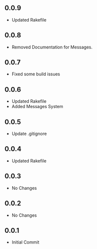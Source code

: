 
## 0.0.9
 * Updated Rakefile

## 0.0.8
 * Removed Documentation for Messages.

## 0.0.7
 * Fixed some build issues

## 0.0.6
 * Updated Rakefile
 * Added Messages System

## 0.0.5
 * Update .gitignore

## 0.0.4
 * Updated Rakefile

## 0.0.3
 * No Changes

## 0.0.2
 * No Changes

## 0.0.1
 * Initial Commit

